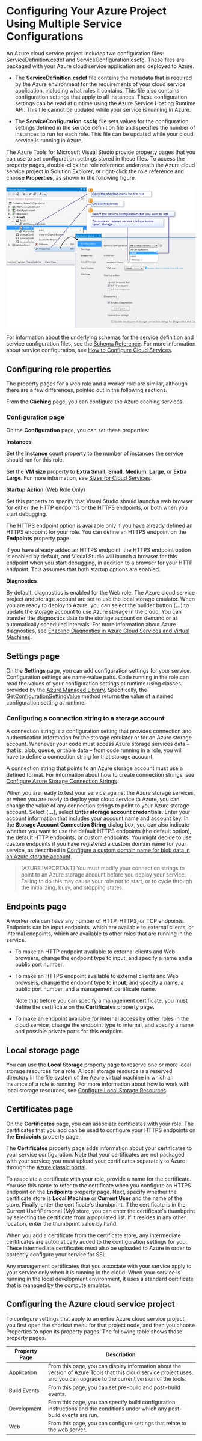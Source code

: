 <properties
   pageTitle="Configuring your Azure project using multiple service configurations | Microsoft Azure"
   description="Learn how to configure an Azure cloud service project by changing the ServiceDefinition.csdef and ServiceConfiguration.cscfg files."
   services="visual-studio-online"
   documentationCenter="na"
   authors="TomArcher"
   manager="douge"
   editor="" />
<tags
   ms.service="multiple"
   ms.devlang="multiple"
   ms.topic="article"
   ms.tgt_pltfrm="na"
   ms.workload="na"
   ms.date="06/01/2016"
   ms.author="tarcher" />

# Configuring Your Azure Project Using Multiple Service Configurations

An Azure cloud service project includes two configuration files: ServiceDefinition.csdef and ServiceConfiguration.cscfg. These files are packaged with your Azure cloud service application and deployed to Azure.

- The **ServiceDefinition.csdef** file contains the metadata that is required by the Azure environment for the requirements of your cloud service application, including what roles it contains. This file also contains configuration settings that apply to all instances. These configuration settings can be read at runtime using the Azure Service Hosting Runtime API. This file cannot be updated while your service is running in Azure.

- The **ServiceConfiguration.cscfg** file sets values for the configuration settings defined in the service definition file and specifies the number of instances to run for each role. This file can be updated while your cloud service is running in Azure.

The Azure Tools for Microsoft Visual Studio provide property pages that you can use to set configuration settings stored in these files. To access the property pages, double-click the role reference underneath the Azure cloud service project in Solution Explorer, or right-click the role reference and choose **Properties**, as shown in the following figure.

![VS_Solution_Explorer_Roles_Properties](./media/vs-azure-tools-multiple-services-project-configurations/IC784076.png)

For information about the underlying schemas for the service definition and service configuration files, see the [Schema Reference](https://msdn.microsoft.com/library/azure/dd179398.aspx). For more information about service configuration, see [How to Configure Cloud Services](./cloud-services/cloud-services-how-to-configure.md).

## Configuring role properties

The property pages for a web role and a worker role are similar, although there are a few differences, pointed out in the following sections.

From the **Caching** page, you can configure the Azure caching services.

### Configuration page

On the **Configuration** page, you can set these properties:

**Instances**

Set the **Instance** count property to the number of instances the service should run for this role.

Set the **VM size** property to **Extra Small**, **Small**, **Medium**, **Large**, or **Extra Large**.  For more information, see [Sizes for Cloud Services](./cloud-services/cloud-services-sizes-specs.md).

**Startup Action** (Web Role Only)

Set this property to specify that Visual Studio should launch a web browser for either the HTTP endpoints or the HTTPS endpoints, or both when you start debugging.

The HTTPS endpoint option is available only if you have already defined an HTTPS endpoint for your role. You can define an HTTPS endpoint on the **Endpoints** property page.

If you have already added an HTTPS endpoint, the HTTPS endpoint option is enabled by default, and Visual Studio will launch a browser for this endpoint when you start debugging, in addition to a browser for your HTTP endpoint. This assumes that both startup options are enabled.

**Diagnostics**

By default, diagnostics is enabled for the Web role. The Azure cloud service project and storage account are set to use the local storage emulator. When you are ready to deploy to Azure, you can select the builder button (**…**) to update the storage account to use Azure storage in the cloud. You can transfer the diagnostics data to the storage account on demand or at automatically scheduled intervals. For more information about Azure diagnostics, see [Enabling Diagnostics in Azure Cloud Services and Virtual Machines](./cloud-services/cloud-services-dotnet-diagnostics.md).

## Settings page

On the **Settings** page, you can add configuration settings for your service. Configuration settings are name-value pairs. Code running in the role can read the values of your configuration settings at runtime using classes provided by the [Azure Managed Library](http://go.microsoft.com/fwlink?LinkID=171026). Specifically, the [GetConfigurationSettingValue](https://msdn.microsoft.com/library/azure/microsoft.windowsazure.serviceruntime.roleenvironment.getconfigurationsettingvalue.aspx) method returns the value of a named configuration setting at runtime.

### Configuring a connection string to a storage account

A connection string is a configuration setting that provides connection and authentication information for the storage emulator or for an Azure storage account. Whenever your code must access Azure storage services data – that is, blob, queue, or table data – from code running in a role, you will have to define a connection string for that storage account.

A connection string that points to an Azure storage account must use a defined format. For information about how to create connection strings, see [Configure Azure Storage Connection Strings](./storage/storage-configure-connection-string.md).

When you are ready to test your service against the Azure storage services, or when you are ready to deploy your cloud service to Azure, you can change the value of any connection strings to point to your Azure storage account. Select (**…**), select **Enter storage account credentials**. Enter your account information that includes your account name and account key. In the **Storage Account Connection String** dialog box, you can also indicate whether you want to use the default HTTPS endpoints (the default option), the default HTTP endpoints, or custom endpoints. You might decide to use custom endpoints if you have registered a custom domain name for your service, as described in [Configure a custom domain name for blob data in an Azure storage account](./storage/storage-custom-domain-name.md).

>[AZURE.IMPORTANT] You must modify your connection strings to point to an Azure storage account before you deploy your service. Failing to do this may cause your role not to start, or to cycle through the initializing, busy, and stopping states.

## Endpoints page

A worker role can have any number of HTTP, HTTPS, or TCP endpoints. Endpoints can be input endpoints, which are available to external clients, or internal endpoints, which are available to other roles that are running in the service.

- To make an HTTP endpoint available to external clients and Web browsers, change the endpoint type to input, and specify a name and a public port number.

- To make an HTTPS endpoint available to external clients and Web browsers, change the endpoint type to **input**, and specify a name, a public port number, and a management certificate name.

    Note that before you can specify a management certificate, you must define the certificate on the **Certificates** property page.

- To make an endpoint available for internal access by other roles in the cloud service, change the endpoint type to internal, and specify a name and possible private ports for this endpoint.

## Local storage page

You can use the **Local Storage** property page to reserve one or more local storage resources for a role. A local storage resource is a reserved directory in the file system of the Azure virtual machine in which an instance of a role is running. For more information about how to work with local storage resources, see [Configure Local Storage Resources](./cloud-services/cloud-services-configure-local-storage-resources.md).

## Certificates page

On the **Certificates** page, you can associate certificates with your role. The certificates that you add can be used to configure your HTTPS endpoints on the **Endpoints** property page.

The **Certificates** property page adds information about your certificates to your service configuration. Note that your certificates are not packaged with your service; you must upload your certificates separately to Azure through the [Azure classic portal](http://go.microsoft.com/fwlink/?LinkID=213885).

To associate a certificate with your role, provide a name for the certificate. You use this name to refer to the certificate when you configure an HTTPS endpoint on the **Endpoints** property page. Next, specify whether the certificate store is **Local Machine** or **Current User** and the name of the store. Finally, enter the certificate's thumbprint. If the certificate is in the Current User\Personal (My) store, you can enter the certificate's thumbprint by selecting the certificate from a populated list. If it resides in any other location, enter the thumbprint value by hand.

When you add a certificate from the certificate store, any intermediate certificates are automatically added to the configuration settings for you. These intermediate certificates must also be uploaded to Azure in order to correctly configure your service for SSL.

Any management certificates that you associate with your service apply to your service only when it is running in the cloud. When your service is running in the local development environment, it uses a standard certificate that is managed by the compute emulator.

## Configuring the Azure cloud service project

To configure settings that apply to an entire Azure cloud service project, you first open the shortcut menu for that project node, and then you choose Properties to open its property pages. The following table shows those property pages.

|Property Page|Description|
|---|---|
|Application|From this page, you can display information about the version of Azure Tools that this cloud service project uses, and you can upgrade to the current version of the tools.|
|Build Events|From this page, you can set pre-build and post-build events.|
|Development|From this page, you can specify build configuration instructions and the conditions under which any post-build events are run.|
|Web|From this page, you can configure settings that relate to the web server.|
